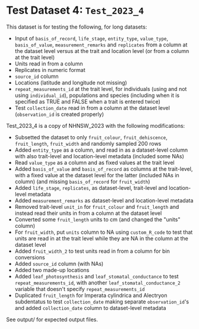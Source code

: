 
# Test Dataset 4: `Test_2023_4`

This dataset is for testing the following, for long datasets:
- Input of `basis_of_record`, `life_stage`, `entity_type`, `value_type`, `basis_of_value`, `measurement_remarks` and `replicates` from a column at the dataset level versus at the trait and location level (or from a column at the trait level)
- Units read in from a column
- Replicates in numeric format
- `source_id` column
- Locations (latitude and longitude not missing)
- `repeat_measurements_id` at the trait level, for individuals (using and not using `individual_id`), populations and species (including when it is specified as TRUE and FALSE when a trait is entered twice)
- Test `collection_date` read in from a column at the dataset level (`observation_id` is created properly)

Test_2023_4 is a copy of NHNSW_2023 with the following modifications:
- Subsetted the dataset to only `fruit_colour`, `fruit_dehiscence`, `fruit_length`, `fruit_width` and randomly sampled 200 rows
- Added `entity_type` as a column, and read in as a dataset-level column with also trait-level and location-level metadata (included some NAs)
- Read `value_type` as a column and as fixed values at the trait level
- Added `basis_of_value` and `basis_of_record` as columns at the trait-level, with a fixed value at the dataset level for the latter (included NAs in column) (and missing `basis_of_record` for `fruit_width`)
- Added `life_stage`, `replicates`, as dataset-level, trait-level and location-level metadata
- Added `measurement_remarks` as dataset-level and location-level metadata
- Removed trait-level `unit_in` for `fruit_colour` and `fruit_length` and instead read their units in from a column at the dataset level
- Converted some `fruit_length` units to cm (and changed the "units" column)
- For `fruit_width`, put `units` column to NA using `custom_R_code` to test that units are read in at the trait level while they are NA in the column at the dataset level
- Added `fruit_width_2` to test units read in from a column for bin conversions
- Added `source_id` column (with NAs)
- Added two made-up locations
- Added `leaf_photosynthesis` and `leaf_stomatal_conductance` to test `repeat_measurements_id`, with another `leaf_stomatal_conductance_2` variable that doesn't specify `repeat_measurements_id`
- Duplicated `fruit_length` for Imperata cylindrica and Alectryon subdentatus to test `collection_date` making separate `observation_id`'s and added `collection_date` column to dataset-level metadata


See output/ for expected output files.
